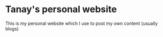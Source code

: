 Tanay's personal website
========================

This is my personal website which I use to post my own content (usually blogs)